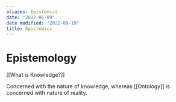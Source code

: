 ```yaml
---
aliases: Epistemics
date: "2022-06-09"
date modified: "2022-09-19"
title: Epistemics
---
```


# Epistemology
[[What is Knowledge?]]

Concerned with the nature of knowledge, whereas [[Ontology]] is concerned with nature of reality.
